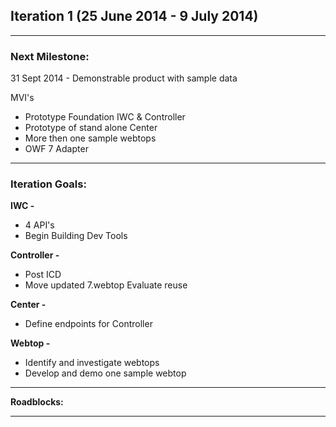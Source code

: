 ## Iteration 1 (25 June 2014 - 9 July 2014)

***

### Next Milestone:
31 Sept 2014 - Demonstrable product with sample data

MVI's
* Prototype Foundation IWC & Controller
* Prototype of stand alone Center
* More then one sample webtops
* OWF 7 Adapter

***

### Iteration Goals:
**IWC -**
* 4 API's
* Begin Building Dev Tools 

**Controller -**
* Post ICD
* Move updated 7.webtop Evaluate reuse

**Center -**
* Define endpoints for Controller

**Webtop -**
* Identify and investigate webtops
* Develop and demo one sample webtop


***

**Roadblocks:**

***
